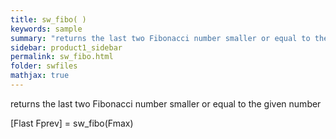 ```yaml
---
title: sw_fibo( )
keywords: sample
summary: "returns the last two Fibonacci number smaller or equal to the"
sidebar: product1_sidebar
permalink: sw_fibo.html
folder: swfiles
mathjax: true
---
```

  returns the last two Fibonacci number smaller or equal to the
  given number
 
  [Flast Fprev] = sw_fibo(Fmax)
 
